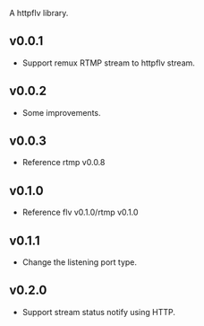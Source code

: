 A httpflv library.
## v0.0.1
- Support remux RTMP stream to httpflv stream.
## v0.0.2
- Some improvements.
## v0.0.3
- Reference rtmp v0.0.8
## v0.1.0
- Reference flv v0.1.0/rtmp v0.1.0
## v0.1.1
- Change the listening port type.
## v0.2.0
- Support stream status notify using HTTP.

